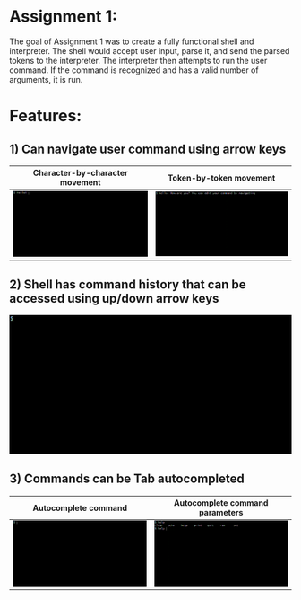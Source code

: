 # Assignment 1:
The goal of Assignment 1 was to create a fully functional shell and interpreter. The shell would accept user input, parse it, and send the parsed tokens to the interpreter. The interpreter then attempts to run the user command. If the command is recognized and has a valid number of arguments, it is run.

# Features:
## 1) Can navigate user command using arrow keys
| Character-by-character movement | Token-by-token movement |
:-------------------------:|:-------------------------:
| ![GIF of character navigation](https://github.com/Runtime-Learner/ECSE427-VirtualOS/blob/main/media/Assignment1_navigateByChar.gif) | ![GIF of word navigation](https://github.com/Runtime-Learner/ECSE427-VirtualOS/blob/main/media/Assignment1_navigateByToken.gif) |

## 2) Shell has command history that can be accessed using up/down arrow keys
![GIF of command history](https://github.com/Runtime-Learner/ECSE427-VirtualOS/blob/main/media/Assignment1_history.gif)

## 3) Commands can be Tab autocompleted
| Autocomplete command | Autocomplete command parameters |
:-------------------------:|:-------------------------:
| ![GIF of tab autocomplete](https://github.com/Runtime-Learner/ECSE427-VirtualOS/blob/main/media/Assignment1_autocomplete.gif) | ![GIF of tab autocomplete](https://github.com/Runtime-Learner/ECSE427-VirtualOS/blob/main/media/Assignment1_commandSpecificAutocomplete.gif) |
